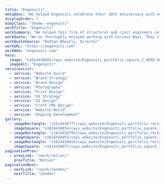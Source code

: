 ```yaml
---
title: "Engenuiti"
metaDesc: "We helped Engenuiti celebrate their 10th anniversary with new branding and website."
displayOrder: 7
bodyClass: "theme--engenuiti"
workTitle: "Engenuiti"
workSummary: "We helped this firm of structural and civil engineers celebrate their 10th anniversary with new branding and website."
workQuote: "We’ve thoroughly enjoyed working with Curious Ways. They clearly invested heavily in developing an excellent understanding of us and our practice, helping us understand our own needs and working with us to develop our brand identity. We’ve been in expert hands throughout whilst enjoying participating fully in their creative process."
workQuoteSource: "Nathan Wheatly, Director"
workURL: "https://engenuiti.com"
workWeb: "engenuiti.com"
hero:
  image: "v1614438855/cwys_website/Engenuiti_portfolio_square_2_HERO_h0dajb"
  imageAlt: "Engenuiti"
servicesList:
  - service: "Website build"
  - service: "Brand Strategy"
  - service: "Brand Design"
  - service: "Photography"
  - service: "Print Design"
  - service: "UX Strategy"
  - service: "UI Design"
  - service: "Craft CMS Design"
  - service: "Website Build"
  - service: "Ongoing Development"
gallery:
  - imageRectangle: "v1614438777/cwys_website/Engenuiti_portfolio_rectangle_1_xdyxyo"
    imageSquare: "v1614438834/cwys_website/Engenuiti_portfolio_square_1_zrfquh"
  - imageRectangle: "v1614438795/cwys_website/Engenuiti_portfolio_rectangle_2_ymzimg"
    imageSquare: "v1614438855/cwys_website/Engenuiti_portfolio_square_2_HERO_h0dajb"
  - imageRectangle: "v1614438814/cwys_website/Engenuiti_portfolio_rectangle_3_kpqkc9"
    imageSquare: "v1614438877/cwys_website/Engenuiti_portfolio_square_3_m7awsc"
paginationPrev:
  - prevLink: "/work/notion/"
    prevTitle: "Notion"
paginationNext:
  - nextLink: "/work/zenden/"
    nextTitle: "Zenden"
---
```

